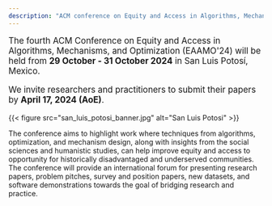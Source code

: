 ```yaml
---
description: "ACM conference on Equity and Access in Algorithms, Mechanisms, and Optimization"
---
```

<p style="font-size: larger">
    The fourth ACM Conference on Equity and Access in Algorithms, Mechanisms, and Optimization (EAAMO'24) will be held from <b>29 October - 31 October 2024</b> in San Luis Potosí, Mexico.
</p>

<p style="font-size: larger">
    We invite researchers and practitioners to submit their papers by <b>April 17, 2024 (AoE)</b>.
</p>

{{< figure
    src="san_luis_potosi_banner.jpg"
    alt="San Luis Potosi"
    >}}

 The conference aims to highlight work where techniques from algorithms, optimization, and mechanism design, along with insights from the social sciences and humanistic studies, can help improve equity and access to opportunity for historically disadvantaged and underserved communities. The conference will provide an international forum for presenting research papers, problem pitches, survey and position papers, new datasets, and software demonstrations towards the goal of bridging research and practice.